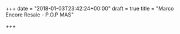 +++
date = "2018-01-03T23:42:24+00:00"
draft = true
title = "Marco Encore Resale - P.O.P MAS"

+++

